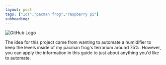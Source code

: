 ```yaml
---
layout: post
tags: ["IoT","pacman frog","raspberry pi"]
subheading: 
---
```

![GitHub Logo](/assets/images/DSC0942.JPG)

The idea for this project came from wanting to automate a humidifier to keep the levels inside of my pacman frog's terrarium around 75%. However, you can apply the information in this guide to just about anything you'd like to automate. 



